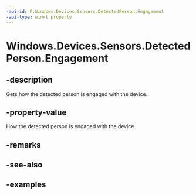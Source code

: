```yaml
---
-api-id: P:Windows.Devices.Sensors.DetectedPerson.Engagement
-api-type: winrt property
---
```


# Windows.Devices.Sensors.DetectedPerson.Engagement

<!--
public Windows.Devices.Sensors.HumanEngagement Engagement { get; }
-->

## -description

Gets how the detected person is engaged with the device.

## -property-value

How the detected person is engaged with the device.

## -remarks

## -see-also

## -examples
